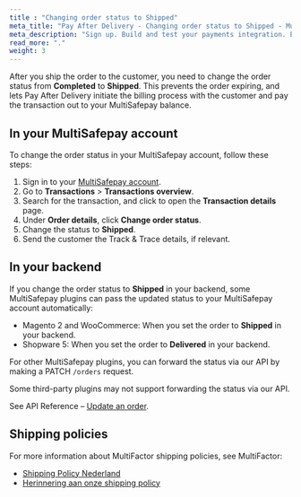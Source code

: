 ```yaml
---
title : "Changing order status to Shipped"
meta_title: "Pay After Delivery - Changing order status to Shipped - MultiSafepay Docs"
meta_description: "Sign up. Build and test your payments integration. Explore our products and services. Use our API Reference, SDKs, and wrappers. Get support."
read_more: "."
weight: 3
---
```


After you ship the order to the customer, you need to change the order status from **Completed** to **Shipped**. This prevents the order expiring, and lets Pay After Delivery initiate the billing process with the customer and pay the transaction out to your MultiSafepay balance. 

## In your MultiSafepay account

To change the order status in your MultiSafepay account, follow these steps:

1. Sign in to your [MultiSafepay account](https://merchant.multisafepay.com).
2. Go to **Transactions** > **Transactions overview**.
3. Search for the transaction, and click to open the **Transaction details** page. 
4. Under **Order details**, click **Change order status**. 
5. Change the status to **Shipped**.
6. Send the customer the Track & Trace details, if relevant.

## In your backend

If you change the order status to **Shipped** in your backend, some MultiSafepay plugins can pass the updated status to your MultiSafepay account automatically:

- Magento 2 and WooCommerce: When you set the order to **Shipped** in your backend.
- Shopware 5: When you set the order to **Delivered** in your backend.

For other MultiSafepay plugins, you can forward the status via our API by making a PATCH `/orders` request. 

Some third-party plugins may not support forwarding the status via our API. 

See API Reference – [Update an order](/api/#update-an-order).

## Shipping policies
For more information about MultiFactor shipping policies, see MultiFactor:

- [Shipping Policy Nederland](https://www.multifactor.nl/voorwaarden/shipping-policies/)
- [Herinnering aan onze shipping policy](https://mailchi.mp/922285f8ac13/herinnering-aan-onze-shipping-policy)